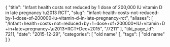 {
    "title": "Infant health costs not reduced by 1 dose of 200,000 IU vitamin D in late pregnancy \u2013 RCT",
    "slug": "infant-health-costs-not-reduced-by-1-dose-of-200000-iu-vitamin-d-in-late-pregnancy-rct",
    "aliases": [
        "/Infant+health+costs+not+reduced+by+1+dose+of+200000+IU+vitamin+D+in+late+pregnancy+\u2013+RCT+Dec+2015",
        "/7211"
    ],
    "tiki_page_id": 7211,
    "date": "2015-12-29",
    "categories": [
        "old name"
    ],
    "tags": [
        "old name"
    ]
}